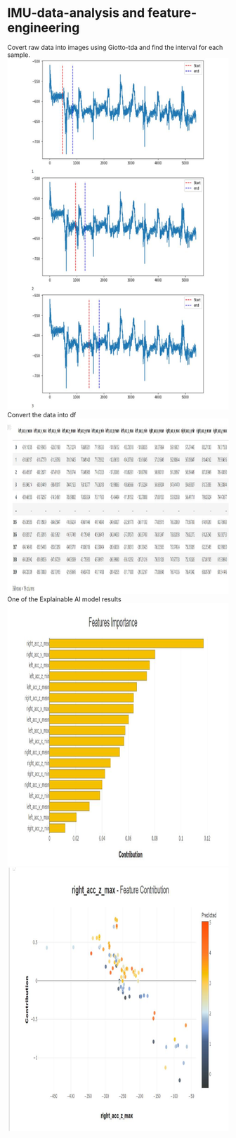 # IMU-data-analysis and feature-engineering
Covert raw data into images using Giotto-tda and find the interval for each sample. 
<img width="1200" height="800" src="https://github.com/MachineLs/IMU-data-and-feature-engineering/blob/main/img/1.jpg"/>
Convert the data into df
<img width="2000" height="400" src="https://github.com/MachineLs/IMU-data-and-feature-engineering/blob/main/img/4.jpg"/>
One of the Explainable AI model results
<img width="1200" height="600" src="https://github.com/MachineLs/IMU-data-and-feature-engineering/blob/main/img/2.jpg"/>
<img width="1200" height="600" src="https://github.com/MachineLs/IMU-data-and-feature-engineering/blob/main/img/3.jpg"/>
